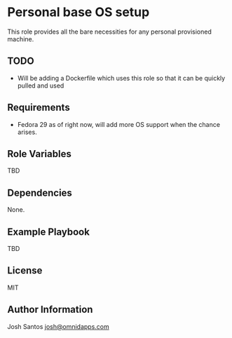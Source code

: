 Personal base OS setup
=========

This role provides all the bare necessities for any personal provisioned machine.

TODO
-----------
- Will be adding a Dockerfile which uses this role so that it can be quickly pulled and used

Requirements
------------
- Fedora 29 as of right now, will add more OS support when the chance arises.

Role Variables
--------------

TBD

Dependencies
------------

None.

Example Playbook
----------------

TBD

License
-------

MIT

Author Information
------------------

Josh Santos <josh@omnidapps.com>
